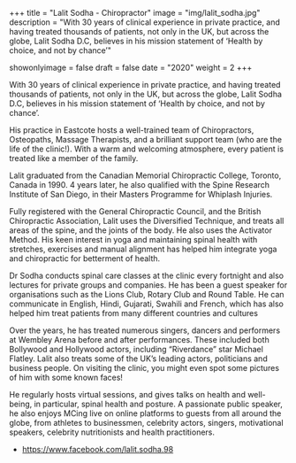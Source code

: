 +++
title = "Lalit Sodha - Chiropractor"
image = "img/lalit_sodha.jpg"
description = "With 30 years of clinical experience in private practice, and having treated thousands of patients, not only in the UK, but across the globe, Lalit Sodha D.C, believes in his mission statement of ‘Health by choice, and not by chance’"

showonlyimage = false
draft = false
date = "2020"
weight = 2
+++

With 30 years of clinical experience in private practice, and having treated thousands of patients, not only in the UK, but across the globe, Lalit Sodha D.C, believes in his mission statement of ‘Health by choice, and not by chance’.

His practice in Eastcote hosts a well-trained team of Chiropractors, Osteopaths, Massage Therapists, and a brilliant support team (who are the life of the clinic!). With a warm and welcoming atmosphere, every patient is treated like a member of the family.

Lalit graduated from the Canadian Memorial Chiropractic College, Toronto, Canada in 1990. 4 years later, he also qualified with the Spine Research Institute of San Diego, in their Masters Programme for Whiplash Injuries.

Fully registered with the General Chiropractic Council, and the British Chiropractic Association, Lalit uses the Diversified Technique, and treats all areas of the spine, and the joints of the body. He also uses the Activator Method. His keen interest in yoga and maintaining spinal health with stretches, exercises and manual alignment has helped him integrate yoga and chiropractic for betterment of health.

Dr Sodha conducts spinal care classes at the clinic every fortnight and also lectures for private groups and companies. He has been a guest speaker for organisations such as the Lions Club, Rotary Club and Round Table. He can communicate in English, Hindi, Gujarati, Swahili and French, which has also helped him treat patients from many different countries and cultures

Over the years, he has treated numerous singers, dancers and performers at Wembley Arena before and after performances. These included both Bollywood and Hollywood actors, including “Riverdance” star Michael Flatley. Lalit also treats some of the UK’s leading actors, politicians and business people. On visiting the clinic, you might even spot some pictures of him with some known faces!

He regularly hosts virtual sessions, and gives talks on health and well-being, in particular, spinal health and posture. A passionate public speaker, he also enjoys MCing live on online platforms to guests from all around the globe, from athletes to businessmen, celebrity actors, singers, motivational speakers, celebrity nutritionists and health practitioners.

- https://www.facebook.com/lalit.sodha.98
